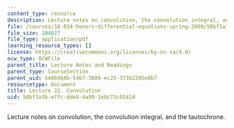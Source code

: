 ```yaml
---
content_type: resource
description: Lecture notes on convolution, the convolution integral, and the tautochrone.
file: /courses/18-034-honors-differential-equations-spring-2009/50bf1a3beffcdde84a991e0c73c0542d_MIT18_034s09_lec22.pdf
file_size: 104627
file_type: application/pdf
learning_resource_types: []
license: https://creativecommons.org/licenses/by-nc-sa/4.0/
ocw_type: OCWFile
parent_title: Lecture Notes and Readings
parent_type: CourseSection
parent_uid: 540b9b8b-54b7-3889-ec25-373b2295e0b7
resourcetype: Document
title: Lecture 22. Convolution
uid: 50bf1a3b-effc-dde8-4a99-1e0c73c0542d
---
```

Lecture notes on convolution, the convolution integral, and the tautochrone.